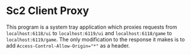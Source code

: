 # Sc2 Client Proxy

This program is a system tray application which proxies requests from
`localhost:6118/ui` to `localhost:6119/ui` and `localhost:6118/game` to
`localhost:6119/game`. The only modification to the response it makes is
to add `Access-Control-Allow-Origin="*"` as a header.
